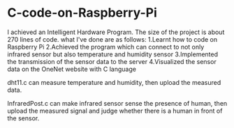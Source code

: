 # C-code-on-Raspberry-Pi
I achieved an Intelligent Hardware Program. The size of the project is about 270 lines of code. 
what I've done are as follows:
1.Learnt how to code on Raspberry Pi
2.Achieved the program which can connect to not only infrared sensor but also temperature and humidity sensor
3.Implemented the transmission of the sensor data to the server
4.Visualized the sensor data on the OneNet website with C language

dht11.c can measure temperature and humidity, then upload the measured data.

InfraredPost.c can make infrared sensor sense the presence of human, then upload the measured signal and judge whether there is a human in front of the sensor.
